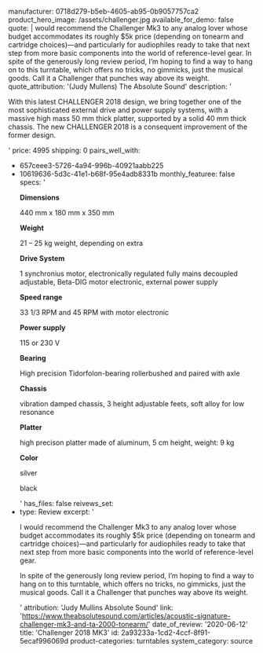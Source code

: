 manufacturer: 0718d279-b5eb-4605-ab95-0b9057757ca2
product_hero_image: /assets/challenger.jpg
available_for_demo: false
quote: |
  would recommend the Challenger Mk3 to any analog lover whose budget accommodates its roughly $5k price (depending on tonearm and cartridge choices)—and particularly for audiophiles ready to take that next step from more basic components into the world of reference-level gear.
  In spite of the generously long review period, I’m hoping to find a way to hang on to this turntable, which offers no tricks, no gimmicks, just the musical goods. Call it a Challenger that punches way above its weight.
quote_attribution: '(Judy Mullens) The Absolute Sound'
description: '<p>With this latest CHALLENGER 2018 design, we bring together one of the most sophisticated external drive and power supply systems, with a massive high mass 50 mm thick platter, supported by a solid 40 mm thick chassis. The new CHALLENGER 2018 is a consequent improvement of the former design.</p>'
price: 4995
shipping: 0
pairs_well_with:
  - 657ceee3-5726-4a94-996b-40921aabb225
  - 10619636-5d3c-41e1-b68f-95e4adb8331b
monthly_featuree: false
specs: '<p><strong>Dimensions</strong></p><p>440 mm x 180 mm x 350 mm</p><p><strong>Weight</strong></p><p>21 – 25 kg weight, depending on extra</p><p><strong>Drive System</strong></p><p>1 synchronius motor, electronically regulated fully mains decoupled adjustable, Beta-DIG motor electronic, external power supply</p><p><strong>Speed range</strong></p><p>33 1/3 RPM and 45 RPM with motor electronic</p><p><strong>Power supply</strong></p><p>115 or 230 V</p><p><strong>Bearing</strong></p><p>High precision Tidorfolon-bearing rollerbushed and paired with axle</p><p><strong>Chassis</strong></p><p>vibration damped chassis, 3 height adjustable feets, soft alloy for low resonance</p><p><strong>Platter</strong></p><p>high precison platter made of aluminum, 5 cm height, weight: 9 kg</p><p><strong>Color&nbsp;</strong></p><p>silver</p><p>black</p>'
has_files: false
reivews_set:
  -
    type: Review
    excerpt: '<p>I would recommend the Challenger Mk3 to any analog lover whose budget accommodates its roughly $5k price (depending on tonearm and cartridge choices)—and particularly for audiophiles ready to take that next step from more basic components into the world of reference-level gear.</p><p>In spite of the generously long review period, I’m hoping to find a way to hang on to this turntable, which offers no tricks, no gimmicks, just the musical goods. Call it a Challenger that punches way above its weight.</p>'
    attribution: 'Judy Mullins Absolute Sound'
    link: 'https://www.theabsolutesound.com/articles/acoustic-signature-challenger-mk3-and-ta-2000-tonearm/'
    date_of_review: '2020-06-12'
title: 'Challenger 2018 MK3'
id: 2a93233a-1cd2-4ccf-8f91-5ecaf996069d
product-categories: turntables
system_category: source
